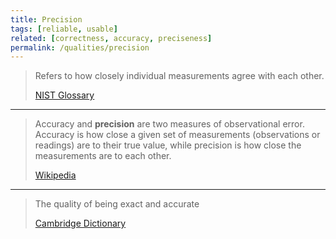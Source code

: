 ```yaml
---
title: Precision
tags: [reliable, usable]
related: [correctness, accuracy, preciseness]
permalink: /qualities/precision
---
```


>Refers to how closely individual measurements agree with each other.
>
>[NIST Glossary](https://csrc.nist.gov/glossary/term/precision)

<hr class="with-no-margin"/>


>Accuracy and **precision** are two measures of observational error. Accuracy is how close a given set of measurements (observations or readings) are to their true value, while precision is how close the measurements are to each other. 
>
>[Wikipedia](https://en.wikipedia.org/wiki/Accuracy_and_precision)

<hr class="with-no-margin"/>

>The quality of being exact and accurate 
>
>[Cambridge Dictionary](https://dictionary.cambridge.org/dictionary/english/preciseness)

